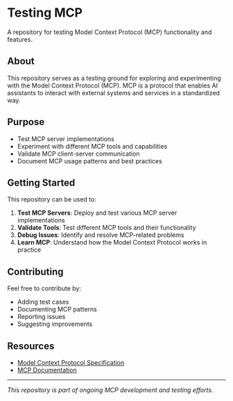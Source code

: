 # Testing MCP

A repository for testing Model Context Protocol (MCP) functionality and features.

## About

This repository serves as a testing ground for exploring and experimenting with the Model Context Protocol (MCP). MCP is a protocol that enables AI assistants to interact with external systems and services in a standardized way.

## Purpose

- Test MCP server implementations
- Experiment with different MCP tools and capabilities
- Validate MCP client-server communication
- Document MCP usage patterns and best practices

## Getting Started

This repository can be used to:

1. **Test MCP Servers**: Deploy and test various MCP server implementations
2. **Validate Tools**: Test different MCP tools and their functionality
3. **Debug Issues**: Identify and resolve MCP-related problems
4. **Learn MCP**: Understand how the Model Context Protocol works in practice

## Contributing

Feel free to contribute by:
- Adding test cases
- Documenting MCP patterns
- Reporting issues
- Suggesting improvements

## Resources

- [Model Context Protocol Specification](https://spec.modelcontextprotocol.io/)
- [MCP Documentation](https://modelcontextprotocol.io/)

---

*This repository is part of ongoing MCP development and testing efforts.*